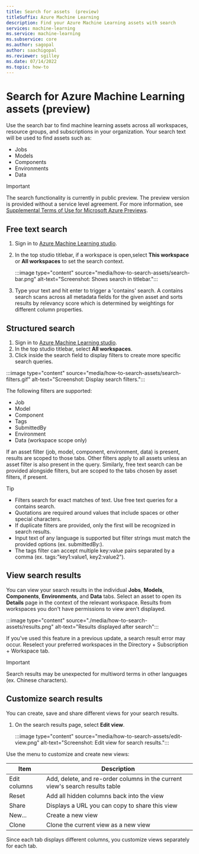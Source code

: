 ```yaml
---
title: Search for assets  (preview)
titleSuffix: Azure Machine Learning
description: Find your Azure Machine Learning assets with search
services: machine-learning
ms.service: machine-learning
ms.subservice: core
ms.author: sagopal
author: saachigopal
ms.reviewer: sgilley
ms.date: 07/14/2022
ms.topic: how-to
---
```


# Search for Azure Machine Learning assets (preview)

Use the search bar to find machine learning assets across all workspaces, resource groups, and subscriptions in your organization. Your search text will be used to find assets such as:

* Jobs
* Models
* Components
* Environments
* Data

> [!IMPORTANT]
> The search  functionality is currently in public preview.
> The preview version is provided without a service level agreement.
> For more information, see [Supplemental Terms of Use for Microsoft Azure Previews](https://azure.microsoft.com/support/legal/preview-supplemental-terms/).

## Free text search

1. Sign in to [Azure Machine Learning studio](https://ml.azure.com).  
1. In the top studio titlebar, if a workspace is open,select **This workspace** or **All workspaces** to set the search context.

    :::image type="content" source="media/how-to-search-assets/search-bar.png" alt-text="Screenshot: Shows search in titlebar.":::

1. Type your text and hit enter to trigger a 'contains' search.
A contains search scans across all metadata fields for the given asset and sorts results by relevancy score which is determined by weightings for different column properties.


## Structured search

1. Sign in to [Azure Machine Learning studio](https://ml.azure.com).  
1. In the top studio titlebar, select **All workspaces**.
1. Click inside the search field to display filters to create more specific search queries.

:::image type="content" source="media/how-to-search-assets/search-filters.gif" alt-text="Screenshot: Display search filters.":::

The following filters are supported:

* Job
* Model
* Component
* Tags
* SubmittedBy
* Environment
* Data (workspace scope only)

If an asset filter (job, model, component, environment, data) is present, results are scoped to those tabs. Other filters apply to all assets unless an asset filter is also present in the query. Similarly, free text search can be provided alongside filters, but are scoped to the tabs chosen by asset filters, if present.

> [!TIP]
> * Filters search for exact matches of text. Use free text queries for a contains search.
> * Quotations are required around values that include spaces or other special characters.  
> * If duplicate filters are provided, only the first will be recognized in search results.
> * Input text of any language is supported but filter strings must match the provided options (ex. submittedBy:).
> * The tags filter can accept multiple key:value pairs separated by a comma (ex. tags:"key1:value1, key2:value2").

## View search results

You can view your search results in the individual **Jobs**, **Models**, **Components**, **Environments**, and **Data** tabs. Select an asset to open its **Details** page in the context of the relevant workspace. Results from workspaces you don't have permissions to view aren't displayed.

:::image type="content" source="./media/how-to-search-assets/results.png" alt-text="Results displayed after search":::

If you've used this feature in a previous update, a search result error may occur. Reselect your preferred workspaces in the Directory + Subscription + Workspace tab.

> [!IMPORTANT]	
> Search results may be unexpected for multiword terms in other languages (ex. Chinese characters).

## Customize search results

You can create, save and share different views for your search results.  

1.  On the search results page, select **Edit view**.

    :::image type="content" source="media/how-to-search-assets/edit-view.png" alt-text="Screenshot: Edit view for search results.":::

Use the menu to customize and create new views:

|Item  |Description  |
|---------|---------|
|Edit columns     |   Add, delete, and re-order columns in the current view's search results table      |
|Reset     |   Add all hidden columns back into the view |
|Share     |  Displays a URL you can copy to share this view     |
|New...     |  Create a new view       |
|Clone     |   Clone the current view as a new view      |

Since each tab displays different columns, you customize views separately for each tab.